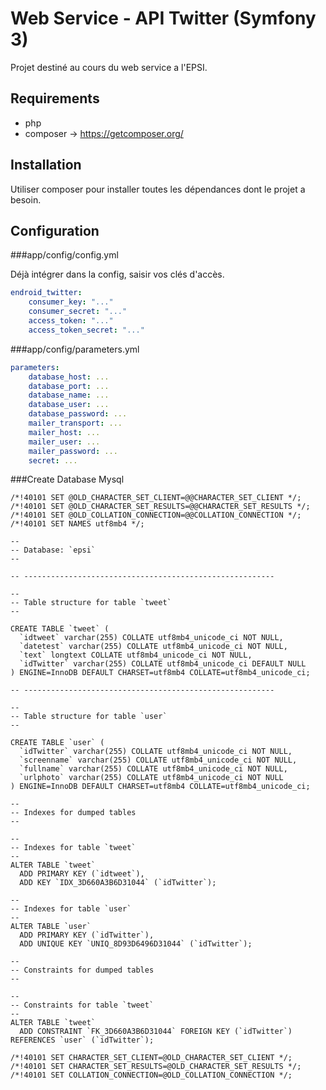 Web Service - API Twitter (Symfony 3)
========================
Projet destiné au cours du web service a l'EPSI.

Requirements
--------------

* php
* composer -> https://getcomposer.org/

Installation
--------------
Utiliser composer pour installer toutes les dépendances dont le projet a besoin.


Configuration
--------------

###app/config/config.yml

Déjà intégrer dans la config, saisir vos clés d'accès.
```yaml
endroid_twitter:
    consumer_key: "..."
    consumer_secret: "..."
    access_token: "..."
    access_token_secret: "..."
```

###app/config/parameters.yml

```yaml
parameters:
    database_host: ...
    database_port: ...
    database_name: ...
    database_user: ...
    database_password: ...
    mailer_transport: ...
    mailer_host: ...
    mailer_user: ...
    mailer_password: ...
    secret: ...
```

###Create Database Mysql

```mysql
/*!40101 SET @OLD_CHARACTER_SET_CLIENT=@@CHARACTER_SET_CLIENT */;
/*!40101 SET @OLD_CHARACTER_SET_RESULTS=@@CHARACTER_SET_RESULTS */;
/*!40101 SET @OLD_COLLATION_CONNECTION=@@COLLATION_CONNECTION */;
/*!40101 SET NAMES utf8mb4 */;

--
-- Database: `epsi`
--

-- --------------------------------------------------------

--
-- Table structure for table `tweet`
--

CREATE TABLE `tweet` (
  `idtweet` varchar(255) COLLATE utf8mb4_unicode_ci NOT NULL,
  `datetest` varchar(255) COLLATE utf8mb4_unicode_ci NOT NULL,
  `text` longtext COLLATE utf8mb4_unicode_ci NOT NULL,
  `idTwitter` varchar(255) COLLATE utf8mb4_unicode_ci DEFAULT NULL
) ENGINE=InnoDB DEFAULT CHARSET=utf8mb4 COLLATE=utf8mb4_unicode_ci;

-- --------------------------------------------------------

--
-- Table structure for table `user`
--

CREATE TABLE `user` (
  `idTwitter` varchar(255) COLLATE utf8mb4_unicode_ci NOT NULL,
  `screenname` varchar(255) COLLATE utf8mb4_unicode_ci NOT NULL,
  `fullname` varchar(255) COLLATE utf8mb4_unicode_ci NOT NULL,
  `urlphoto` varchar(255) COLLATE utf8mb4_unicode_ci NOT NULL
) ENGINE=InnoDB DEFAULT CHARSET=utf8mb4 COLLATE=utf8mb4_unicode_ci;

--
-- Indexes for dumped tables
--

--
-- Indexes for table `tweet`
--
ALTER TABLE `tweet`
  ADD PRIMARY KEY (`idtweet`),
  ADD KEY `IDX_3D660A3B6D31044` (`idTwitter`);

--
-- Indexes for table `user`
--
ALTER TABLE `user`
  ADD PRIMARY KEY (`idTwitter`),
  ADD UNIQUE KEY `UNIQ_8D93D6496D31044` (`idTwitter`);

--
-- Constraints for dumped tables
--

--
-- Constraints for table `tweet`
--
ALTER TABLE `tweet`
  ADD CONSTRAINT `FK_3D660A3B6D31044` FOREIGN KEY (`idTwitter`) REFERENCES `user` (`idTwitter`);

/*!40101 SET CHARACTER_SET_CLIENT=@OLD_CHARACTER_SET_CLIENT */;
/*!40101 SET CHARACTER_SET_RESULTS=@OLD_CHARACTER_SET_RESULTS */;
/*!40101 SET COLLATION_CONNECTION=@OLD_COLLATION_CONNECTION */;
```
